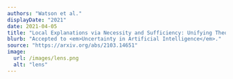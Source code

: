 ```yaml
---
authors: "Watson et al."
displayDate: "2021"
date: 2021-04-05
title: "Local Explanations via Necessity and Sufficiency: Unifying Theory and Practice"
blurb: "Accepted to <em>Uncertainty in Artificial Intelligence</em>."
source: "https://arxiv.org/abs/2103.14651"
image:
  url: /images/lens.png
  alt: "lens"
---
```


